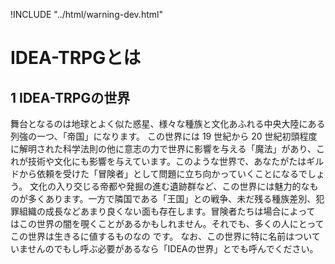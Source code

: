 !INCLUDE "../html/warning-dev.html"
# IDEA-TRPGとは
## 1 IDEA-TRPGの世界
舞台となるのは地球とよく似た惑星、様々な種族と文化あふれる中央大陸にある列強の一つ、「帝国」になります。 この世界には 19 世紀から 20 世紀初頭程度に解明された科学法則の他に意志の力で世界に影響を与える「魔法」があり、これが技術や文化にも影響を与えています。このような世界で、あなたがたはギルドから依頼を受けた「冒険者」として問題に立ち向かっていくことになるでしょう。
文化の入り交じる帝都や発掘の進む遺跡群など、この世界には魅力的なものが多くあります。一方で隣国である「王国」との戦争、未だ残る種族差別、犯罪組織の成長などあまり良くない面も存在します。冒険者たちは場合によって はこの世界の闇を覗くことがあるかもしれません。それでも、多くの人にとってこの世界は生きるに値するものなの です。
なお、この世界に特に名前はついていませんのでもし呼ぶ必要があるなら「IDEAの世界」とでも呼んでください。
